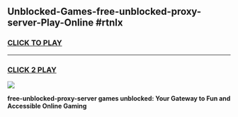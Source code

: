 
## Unblocked-Games-free-unblocked-proxy-server-Play-Online #rtnlx
<h3>
<a href="https://news.freeplayer.one?title=free-unblocked-proxy-server&ref=3">CLICK TO PLAY</a></h3>
<hr>

<h3>
<a href="https://news.freeplayer.one?title=free-unblocked-proxy-server&ref=3">CLICK 2 PLAY</a>
  
</h3>

<a href="https://news.freeplayer.one?title=free-unblocked-proxy-server&ref=3"><img src="https://clearcache.store/games.png"></a>


**free-unblocked-proxy-server games unblocked: Your Gateway to Fun and Accessible Online Gaming**
